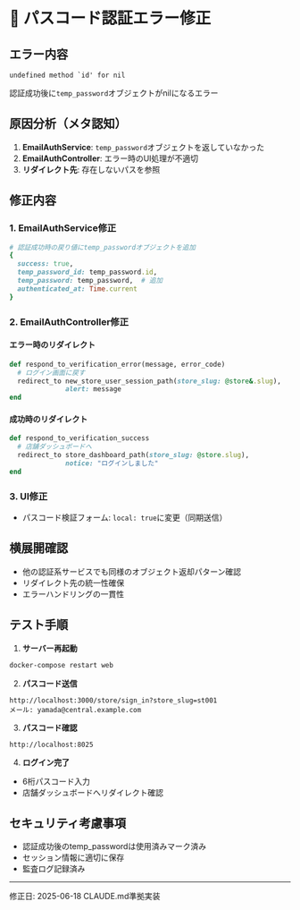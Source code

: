 # 🐛 パスコード認証エラー修正

## エラー内容

```
undefined method `id' for nil
```

認証成功後に`temp_password`オブジェクトがnilになるエラー

## 原因分析（メタ認知）

1. **EmailAuthService**: `temp_password`オブジェクトを返していなかった
2. **EmailAuthController**: エラー時のUI処理が不適切
3. **リダイレクト先**: 存在しないパスを参照

## 修正内容

### 1. EmailAuthService修正
```ruby
# 認証成功時の戻り値にtemp_passwordオブジェクトを追加
{
  success: true,
  temp_password_id: temp_password.id,
  temp_password: temp_password,  # 追加
  authenticated_at: Time.current
}
```

### 2. EmailAuthController修正

#### エラー時のリダイレクト
```ruby
def respond_to_verification_error(message, error_code)
  # ログイン画面に戻す
  redirect_to new_store_user_session_path(store_slug: @store&.slug),
              alert: message
end
```

#### 成功時のリダイレクト
```ruby
def respond_to_verification_success
  # 店舗ダッシュボードへ
  redirect_to store_dashboard_path(store_slug: @store.slug),
              notice: "ログインしました"
end
```

### 3. UI修正
- パスコード検証フォーム: `local: true`に変更（同期送信）

## 横展開確認

- 他の認証系サービスでも同様のオブジェクト返却パターン確認
- リダイレクト先の統一性確保
- エラーハンドリングの一貫性

## テスト手順

1. **サーバー再起動**
```bash
docker-compose restart web
```

2. **パスコード送信**
```
http://localhost:3000/store/sign_in?store_slug=st001
メール: yamada@central.example.com
```

3. **パスコード確認**
```
http://localhost:8025
```

4. **ログイン完了**
- 6桁パスコード入力
- 店舗ダッシュボードへリダイレクト確認

## セキュリティ考慮事項

- 認証成功後のtemp_passwordは使用済みマーク済み
- セッション情報に適切に保存
- 監査ログ記録済み

---

修正日: 2025-06-18
CLAUDE.md準拠実装